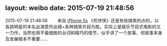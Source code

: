 layout: weibo
date: 2015-07-19 21:48:56
---
2015-07-19 21:48:56  &nbsp;&nbsp;&nbsp;&nbsp;&nbsp;&nbsp; 来自 <a href="sinaweibo://customweibosource" rel="nofollow">iPhone 5s</a>
《煎饼侠》还是有些搞笑的点的，以各路明星的本名出演意外出镜+各种搞笑片段为胜。实际上是娱乐节目式电影的又一力作，当然也用不着细致的台词和精巧的情节，似乎讲了一个故事，但故事本身及发展根本不重要…… ​​​
